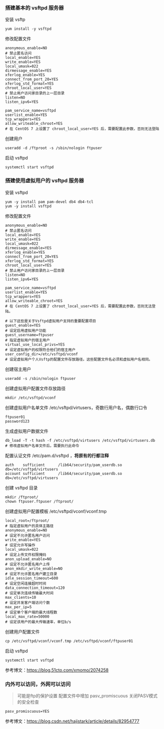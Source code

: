 

### 搭建基本的 vsftpd 服务器

安装 vsftp

```
yum install -y vsftpd
```

修改配置文件

```
anonymous_enable=NO
# 禁止匿名访问
local_enable=YES
write_enable=YES
local_umask=022
dirmessage_enable=YES
xferlog_enable=YES
connect_from_port_20=YES
xferlog_std_format=YES
chroot_local_user=YES
# 禁止用户访问家目录的上一层目录
listen=NO
listen_ipv6=YES

pam_service_name=vsftpd
userlist_enable=YES
tcp_wrappers=YES
allow_writeable_chroot=YES
# 在 CentOS 7 上设置了 chroot_local_user=YES 后，需要配置此参数，否则无法登陆
```

创建用户

```
useradd -d /ftproot -s /sbin/nologin ftpuser
```

启动 vsftpd

```
systemctl start vsftpd
```



### 搭建使用虚拟用户的 vsftpd 服务器

安装 vsftpd

```
yum -y install pam pam-devel db4 db4-tcl
yum -y install vsftpd
```

修改配置文件 

```
anonymous_enable=NO
# 禁止匿名访问
local_enable=YES
write_enable=YES
local_umask=022
dirmessage_enable=YES
xferlog_enable=YES
connect_from_port_20=YES
xferlog_std_format=YES
chroot_local_user=YES
# 禁止用户访问家目录的上一层目录
listen=NO
listen_ipv6=YES

pam_service_name=vsftpd
userlist_enable=YES
tcp_wrappers=YES
allow_writeable_chroot=YES
# 在 CentOS 7 上设置了 chroot_local_user=YES 后，需要配置此参数，否则无法登陆。

# 以下这些是关于Vsftpd虚拟用户支持的重要配置项目
guest_enable=YES
# 设定启用虚拟用户功能
guest_username=ftpuser
# 指定虚拟用户的宿主用户
virtual_use_local_privs=YES
# 设定虚拟用户的权限符合他们的宿主用户 
user_config_dir=/etc/vsftpd/vconf
# 设定虚拟用户个人Vsftp的配置文件存放路径。这些配置文件名必须和虚拟用户名相同。
```

创建宿主用户

```
useradd -s /sbin/nologin ftpuser
```

创建虚拟用户配置文件存放路径

```
mkdir /etc/vsftpd/vconf
```

创建虚拟用户名单文件 /etc/vsftpd/virtusers，奇数行用户名，偶数行口令

```
ftpuser01
password123
```

生成虚拟用户数据文件

```
db_load -T -t hash -f /etc/vsftpd/virtusers /etc/vsftpd/virtusers.db
# 修改虚拟用户名单文件后，需要执行此命令
```

配置认证文件 /etc/pam.d/vsftpd ，**将原有的行都注释**

```
auth    sufficient      /lib64/security/pam_userdb.so    db=/etc/vsftpd/virtusers
account sufficient      /lib64/security/pam_userdb.so    db=/etc/vsftpd/virtusers
```

创建 vsftpd 目录

```
mkdir /ftproot/
chown ftpuser.ftpuser /ftproot/
```

创建虚拟用户配置模板 /etc/vsftpd/vconf/vconf.tmp

```
local_root=/ftproot/
# 指定虚拟用户的具体主路径
anonymous_enable=NO
# 设定不允许匿名用户访问
write_enable=YES
# 设定允许写操作
local_umask=022
# 设定上传文件权限掩码
anon_upload_enable=NO
# 设定不允许匿名用户上传
anon_mkdir_write_enable=NO
# 设定不允许匿名用户建立目录
idle_session_timeout=600
# 设定空闲连接超时时间
data_connection_timeout=120
# 设定单次连续传输最大时间
max_clients=10
# 设定并发客户端访问个数
max_per_ip=5
# 设定单个客户端的最大线程数
local_max_rate=50000
# 设定该用户的最大传输速率，单位b/s
```

创建用户配置文件

```
cp /etc/vsftpd/vconf/vconf.tmp /etc/vsftpd/vconf/ftpuser01
```

启动 vsftpd

```
systemctl start vsftpd
```

参考博文：https://blog.51cto.com/xmomo/2074258



### 内外可以访问，外网可以访问

> 可能是ftp的保护设置 配置文件中增加 pasv_promiscuous 关闭PASV模式的安全检查

```
pasv_promiscuous=YES
```

参考博文：https://blog.csdn.net/hajistark/article/details/82954777